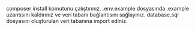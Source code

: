 composer install komutunu çalıştırınız.
.env.example dosyasında .example uzantısını kaldırınız ve veri tabanı bağlantısını sağlayınız.
database.sql dosyasını oluşturulan veri tabanına import ediniz.